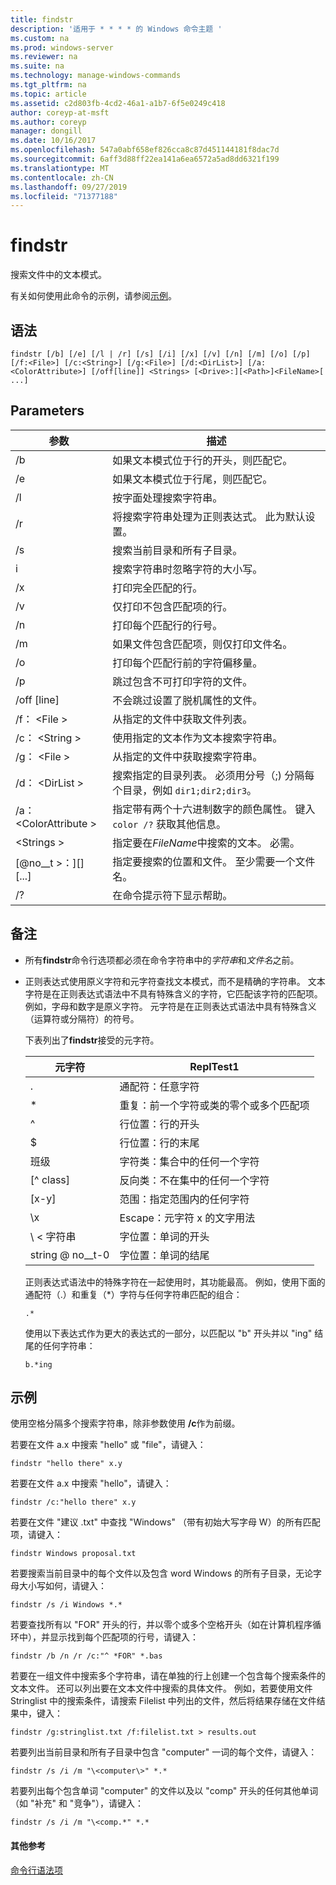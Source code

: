 ```yaml
---
title: findstr
description: '适用于 * * * * 的 Windows 命令主题 '
ms.custom: na
ms.prod: windows-server
ms.reviewer: na
ms.suite: na
ms.technology: manage-windows-commands
ms.tgt_pltfrm: na
ms.topic: article
ms.assetid: c2d803fb-4cd2-46a1-a1b7-6f5e0249c418
author: coreyp-at-msft
ms.author: coreyp
manager: dongill
ms.date: 10/16/2017
ms.openlocfilehash: 547a0abf658ef826cca8c87d451144181f8dac7d
ms.sourcegitcommit: 6aff3d88ff22ea141a6ea6572a5ad8dd6321f199
ms.translationtype: MT
ms.contentlocale: zh-CN
ms.lasthandoff: 09/27/2019
ms.locfileid: "71377188"
---
```

# <a name="findstr"></a>findstr

搜索文件中的文本模式。

有关如何使用此命令的示例，请参阅[示例](#examples)。

## <a name="syntax"></a>语法

```
findstr [/b] [/e] [/l | /r] [/s] [/i] [/x] [/v] [/n] [/m] [/o] [/p] [/f:<File>] [/c:<String>] [/g:<File>] [/d:<DirList>] [/a:<ColorAttribute>] [/off[line]] <Strings> [<Drive>:][<Path>]<FileName>[ ...]
```

## <a name="parameters"></a>Parameters

|参数|描述|
|---------|-----------|
|/b|如果文本模式位于行的开头，则匹配它。|
|/e|如果文本模式位于行尾，则匹配它。|
|/l|按字面处理搜索字符串。|
|/r|将搜索字符串处理为正则表达式。 此为默认设置。|
|/s|搜索当前目录和所有子目录。|
|i|搜索字符串时忽略字符的大小写。|
|/x|打印完全匹配的行。|
|/v|仅打印不包含匹配项的行。|
|/n|打印每个匹配行的行号。|
|/m|如果文件包含匹配项，则仅打印文件名。|
|/o|打印每个匹配行前的字符偏移量。|
|/p|跳过包含不可打印字符的文件。|
|/off [line]|不会跳过设置了脱机属性的文件。|
|/f： \<File >|从指定的文件中获取文件列表。|
|/c： \<String >|使用指定的文本作为文本搜索字符串。|
|/g： \<File >|从指定的文件中获取搜索字符串。|
|/d： \<DirList >|搜索指定的目录列表。 必须用分号（;) 分隔每个目录，例如 `dir1;dir2;dir3`。|
|/a： \<ColorAttribute >|指定带有两个十六进制数字的颜色属性。 键入 `color /?` 获取其他信息。|
|\<Strings >|指定要在*FileName*中搜索的文本。 必需。|
|[@no__t >：][<Path>] <FileName> [...]|指定要搜索的位置和文件。 至少需要一个文件名。|
|/?|在命令提示符下显示帮助。|

## <a name="remarks"></a>备注

- 所有**findstr**命令行选项都必须在命令字符串中的*字符串*和*文件名*之前。
- 正则表达式使用原义字符和元字符查找文本模式，而不是精确的字符串。 文本字符是在正则表达式语法中不具有特殊含义的字符，它匹配该字符的匹配项。 例如，字母和数字是原义字符。 元字符是在正则表达式语法中具有特殊含义（运算符或分隔符）的符号。

  下表列出了**findstr**接受的元字符。  

  |元字符|ReplTest1|
  |-------------|-----|
  |.|通配符：任意字符|
  |*|重复：前一个字符或类的零个或多个匹配项|
  |^|行位置：行的开头|
  |$|行位置：行的末尾|
  |班级|字符类：集合中的任何一个字符|
  |[^ class]|反向类：不在集中的任何一个字符|
  |[x-y]|范围：指定范围内的任何字符|
  |\x|Escape：元字符 x 的文字用法|
  |\\ < 字符串|字位置：单词的开头|
  |string @ no__t-0|字位置：单词的结尾|

  正则表达式语法中的特殊字符在一起使用时，其功能最高。 例如，使用下面的通配符（.）和重复（*）字符与任何字符串匹配的组合：

  ```
  .*
  ``` 

  使用以下表达式作为更大的表达式的一部分，以匹配以 "b" 开头并以 "ing" 结尾的任何字符串： 

  ```
  b.*ing
  ```

## <a name="examples"></a>示例

使用空格分隔多个搜索字符串，除非参数使用 **/c**作为前缀。

若要在文件 a.x 中搜索 "hello" 或 "file"，请键入：

```
findstr "hello there" x.y 
```

若要在文件 a.x 中搜索 "hello"，请键入：

```
findstr /c:"hello there" x.y 
```

若要在文件 "建议 .txt" 中查找 "Windows" （带有初始大写字母 W）的所有匹配项，请键入：

```
findstr Windows proposal.txt 
```

若要搜索当前目录中的每个文件以及包含 word Windows 的所有子目录，无论字母大小写如何，请键入：

```
findstr /s /i Windows *.* 
```

若要查找所有以 "FOR" 开头的行，并以零个或多个空格开头（如在计算机程序循环中），并显示找到每个匹配项的行号，请键入：

```
findstr /b /n /r /c:"^ *FOR" *.bas 
```

若要在一组文件中搜索多个字符串，请在单独的行上创建一个包含每个搜索条件的文本文件。 还可以列出要在文本文件中搜索的具体文件。 例如，若要使用文件 Stringlist 中的搜索条件，请搜索 Filelist 中列出的文件，然后将结果存储在文件结果中，键入：

```
findstr /g:stringlist.txt /f:filelist.txt > results.out 
```

若要列出当前目录和所有子目录中包含 "computer" 一词的每个文件，请键入：

```
findstr /s /i /m "\<computer\>" *.*
```

若要列出每个包含单词 "computer" 的文件以及以 "comp" 开头的任何其他单词（如 "补充" 和 "竞争"），请键入：

```
findstr /s /i /m "\<comp.*" *.*
```

#### <a name="additional-references"></a>其他参考

[命令行语法项](command-line-syntax-key.md)